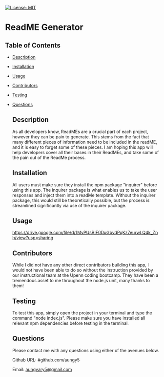 [![License: MIT](https://img.shields.io/badge/License-MIT-blue.svg)](https://opensource.org/licenses/MIT)

  # ReadME Generator
  ## Table of Contents
- [Description](#description)

- [Installation](#installation)

- [Usage](#usage)

- [Contributors](#contributors)

- [Testing](#testing)

- [Questions](#questions)

  ## Description
  As all developers know, ReadMEs are a crucial part of each project, however they can be pain to generate. This stems from the fact that many different pieces of information need to be included in the readME, and it is easy to forget some of these pieces. I am hoping this app will help developers cover all their bases in their ReadMEs, and take some of the pain out of the ReadMe process.
  ## Installation
  All users must make sure they install the npm package "inquirer" before using this app. The inquirer package is what enables us to take the user responses and inject them into a readMe template. Without the inquirer package, this would still be theoretically possible, but the process is streamlined significantly via use of the inquirer package.
  ## Usage
  https://drive.google.com/file/d/1MvPUsBIF0DuGbvdPqKz7eurwLQ4k_Znh/view?usp=sharing
  ## Contributors
  While I did not have any other direct contributors building this app, I would not have been able to do so without the instruction provided by our instructional team at the Upenn coding bootcamp. They have been a tremendous asset to me throughout the node.js unit, many thanks to them!
  ## Testing
  To test this app, simply open the project in your terminal and type the command "node index.js". Please make sure you have installed all relevant npm dependencies before testing in the terminal.

  ## Questions

  Please contact me with any questions using either of the avenues below. 

  Github URL: #github.com/aungy5

  Email: aungvary5@gmail.com